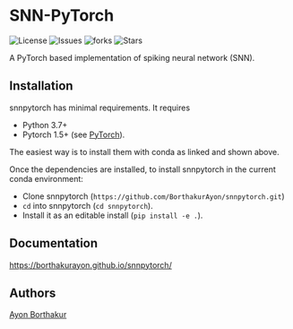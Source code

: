 SNN-PyTorch
============

![License](https://img.shields.io/github/license/BorthakurAyon/snnpytorch?style=flat-square)
![Issues](https://img.shields.io/github/issues/BorthakurAyon/snnpytorch)
![forks](https://img.shields.io/github/forks/BorthakurAyon/snnpytorch)
![Stars](https://img.shields.io/github/stars/BorthakurAyon/snnpytorch)



A PyTorch based implementation of spiking neural network (SNN). 


Installation
------------

snnpytorch has minimal requirements. It requires

* Python 3.7+
* Pytorch 1.5+ (see [PyTorch](https://pytorch.org/get-started/locally/)).

The easiest way is to install them with conda as linked and shown above.

Once the dependencies are installed, to install snnpytorch in the current
conda environment:

* Clone snnpytorch (`https://github.com/BorthakurAyon/snnpytorch.git`)
* `cd` into snnpytorch (`cd snnpytorch`).
* Install it as an editable install (`pip install -e .`).

Documentation
----------------------------
<https://borthakurayon.github.io/snnpytorch/>

Authors
-------

[Ayon Borthakur](mailto:ab2535@cornell.edu)
